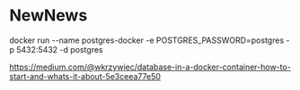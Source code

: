 # NewNews
docker run --name postgres-docker -e POSTGRES_PASSWORD=postgres -p 5432:5432 -d postgres

https://medium.com/@wkrzywiec/database-in-a-docker-container-how-to-start-and-whats-it-about-5e3ceea77e50